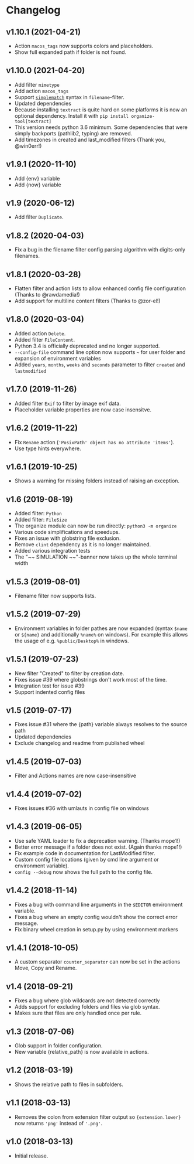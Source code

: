 # Changelog

## v1.10.1 (2021-04-21)
- Action `macos_tags` now supports colors and placeholders.
- Show full expanded path if folder is not found.

## v1.10.0 (2021-04-20)
- Add filter `mimetype`
- Add action `macos_tags`
- Support [`simplematch`](https://github.com/tfeldmann/simplematch) syntax in
  `filename`-filter. 
- Updated dependencies
- Because installing `textract` is quite hard on some platforms it is now an optional
  dependency. Install it with `pip install organize-tool[textract]`
- This version needs python 3.6 minimum. Some dependencies that were simply backports
  (pathlib2, typing) are removed.
- Add timezones in created and last_modified filters (Thank you, @win0err!)

## v1.9.1 (2020-11-10)
- Add {env} variable
- Add {now} variable

## v1.9 (2020-06-12)
- Add filter `Duplicate`.

## v1.8.2 (2020-04-03)
- Fix a bug in the filename filter config parsing algorithm with digits-only filenames.

## v1.8.1 (2020-03-28)
- Flatten filter and action lists to allow enhanced config file configuration (Thanks to @rawdamedia!)
- Add support for multiline content filters (Thanks to @zor-el!)

## v1.8.0 (2020-03-04)
- Added action `Delete`.
- Added filter `FileContent`.
- Python 3.4 is officially deprecated and no longer supported.
- `--config-file` command line option now supports `~` for user folder and expansion
  of environment variables
- Added `years`, `months`, `weeks` and `seconds` parameter to filter `created` and 
  `lastmodified`

## v1.7.0 (2019-11-26)
- Added filter `Exif` to filter by image exif data.
- Placeholder variable properties are now case insensitve.

## v1.6.2 (2019-11-22)
- Fix `Rename` action (`'PosixPath' object has no attribute 'items'`).
- Use type hints everywhere.

## v1.6.1 (2019-10-25)
- Shows a warning for missing folders instead of raising an exception.

## v1.6 (2019-08-19)
- Added filter: `Python`
- Added filter: `FileSize`
- The organize module can now be run directly: `python3 -m organize`
- Various code simplifications and speedups.
- Fixes an issue with globstring file exclusion.
- Remove `clint` dependency as it is no longer maintained.
- Added various integration tests
- The "~~ SIMULATION ~~"-banner now takes up the whole terminal width

## v1.5.3 (2019-08-01)
- Filename filter now supports lists.

## v1.5.2 (2019-07-29)
- Environment variables in folder pathes are now expanded (syntax `$name` or `${name}`
  and additionally `%name%` on windows).
  For example this allows the usage of e.g. `%public/Desktop%` in windows.

## v1.5.1 (2019-07-23)
- New filter "Created" to filter by creation date.
- Fixes issue #39 where globstrings don't work most of the time.
- Integration test for issue #39
- Support indented config files

## v1.5 (2019-07-17)
- Fixes issue #31 where the {path} variable always resolves to the source path
- Updated dependencies
- Exclude changelog and readme from published wheel

## v1.4.5 (2019-07-03)
- Filter and Actions names are now case-insensitive

## v1.4.4 (2019-07-02)
- Fixes issues #36 with umlauts in config file on windows

## v1.4.3 (2019-06-05)
- Use safe YAML loader to fix a deprecation warning. (Thanks mope1!)
- Better error message if a folder does not exist. (Again thanks mope1!)
- Fix example code in documentation for LastModified filter.
- Custom config file locations (given by cmd line argument or environment variable).
- `config --debug` now shows the full path to the config file.

## v1.4.2 (2018-11-14)
- Fixes a bug with command line arguments in the ``$EDITOR`` environment
  variable.
- Fixes a bug where an empty config wouldn't show the correct error message.
- Fix binary wheel creation in setup.py by using environment markers

## v1.4.1 (2018-10-05)
- A custom separator ``counter_separator`` can now be set in the actions Move,
  Copy and Rename.

## v1.4 (2018-09-21)
- Fixes a bug where glob wildcards are not detected correctly
- Adds support for excluding folders and files via glob syntax.
- Makes sure that files are only handled once per rule.

## v1.3 (2018-07-06)
- Glob support in folder configuration.
- New variable {relative_path} is now available in actions.

## v1.2 (2018-03-19)
- Shows the relative path to files in subfolders.

## v1.1 (2018-03-13)
- Removes the colon from extension filter output so `{extension.lower}` now
  returns `'png'` instead of `'.png'`.

## v1.0 (2018-03-13)
- Initial release.
